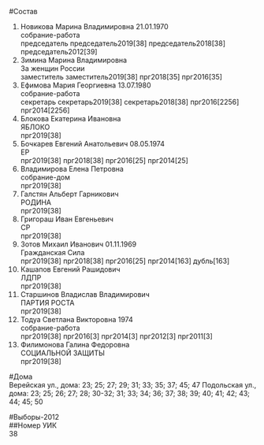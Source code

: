 #Состав  
1. Новикова Марина Владимировна 21.01.1970  
    собрание-работа  
    председатель председатель2019[38] председатель2018[38] председатель2012[39]  
2. Зимина Марина Владимировна  
    За женщин России  
    заместитель заместитель2019[38] прг2018[35] прг2016[35]  
3. Ефимова Мария Георгиевна 13.07.1980  
    собрание-работа  
    секретарь секретарь2019[38] секретарь2018[38] прг2016[2256] прг2014[2256]  
4. Блокова Екатерина Ивановна  
    ЯБЛОКО  
    прг2019[38]  
5. Бочкарев Евгений Анатольевич 08.05.1974  
    ЕР  
    прг2019[38] прг2018[38] прг2016[25] прг2014[25]  
6. Владимирова Елена Петровна  
    собрание-дом  
    прг2019[38]  
7. Галстян Альберт Гарникович  
    РОДИНА  
    прг2019[38]  
8. Григораш Иван Евгеньевич  
    СР  
    прг2019[38]  
9. Зотов Михаил Иванович 01.11.1969  
    Гражданская Сила  
    прг2019[38] прг2018[38] прг2016[25] прг2014[163] дубль[163]  
10. Кашапов Евгений Рашидович  
    ЛДПР  
    прг2019[38]  
11. Старшинов Владислав Владимирович  
    ПАРТИЯ РОСТА  
    прг2019[38]  
12. Тодуа Светлана Викторовна 1974  
    собрание-работа  
    прг2019[38] прг2016[3] прг2014[3] прг2012[3] прг2011[3]  
13. Филимонова Галина Федоровна  
    СОЦИАЛЬНОЙ ЗАЩИТЫ  
    прг2019[38]  
  
#Дома  
Верейская ул., дома: 23; 25; 27; 29; 31; 33; 35; 37; 45; 47 Подольская ул., дома: 23; 25; 26; 27; 28; 30-32; 31; 33; 34; 36; 37; 38; 39; 40; 41; 42; 43; 44; 45; 50  
  
#Выборы-2012  
##Номер УИК  
38  
